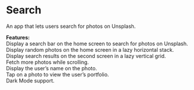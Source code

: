 # Search
An app that lets users search for photos on Unsplash.

**Features:**<br>
Display a search bar on the home screen to search for photos on Unsplash.<br/>
Display random photos on the home screen in a lazy horizontal stack.<br/>
Display search results on the second screen in a lazy vertical grid.<br/>
Fetch more photos while scrolling.<br/>
Display the user’s name on the photo.<br/>
Tap on a photo to view the user’s portfolio.<br/>
Dark Mode support.<br/>
